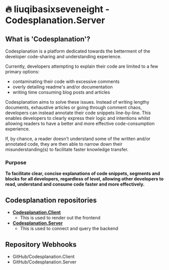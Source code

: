 # 🔥 liuqibasixseveneight - Codesplanation.Server

## What is 'Codesplanation'?

Codesplanation is a platform dedicated towards the betterment of the developer code-sharing and understanding experience.

Currently, developers attempting to explain their code are limited to a few primary options:

- contaminating their code with excessive comments
- overly detailing readme's and/or documentation
- writing time consuming blog posts and articles

Codesplanation aims to solve these issues. Instead of writing lengthy documents, exhaustive articles or going through comment chaos, developers can instead annotate their code snippets line-by-line. This enables developers to clearly express their logic and intentions whilst allowing readers to have a better and more effective code-consumption experience.

If, by chance, a reader doesn't understand some of the written and/or annotated code, they are then able to narrow down their misunderstanding(s) to facilitate faster knowledge transfer.

### Purpose

**To facilitate clear, concise explanations of code snippets, segments and blocks for all developers, regardless of level, allowing other developers to read, understand and consume code faster and more effectively.**

## Codesplanation repositories

- [**Codesplanation.Client**](https://github.com/liuqibasixseveneight/Codesplanation.Client)
  - This is used to render out the frontend
- [**Codesplanation.Server**](https://github.com/liuqibasixseveneight/Codesplanation.Server)
  - This is used to connect and query the backend

## Repository Webhooks

- GitHub/Codesplanation.Client
- GitHub/Codesplanation.Server
